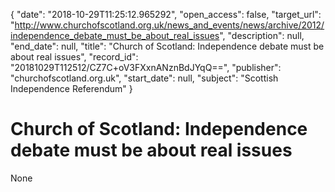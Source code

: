 {
  "date": "2018-10-29T11:25:12.965292", 
  "open_access": false, 
  "target_url": "http://www.churchofscotland.org.uk/news_and_events/news/archive/2012/independence_debate_must_be_about_real_issues", 
  "description": null, 
  "end_date": null, 
  "title": "Church of Scotland: Independence debate must be about real issues", 
  "record_id": "20181029T112512/CZ7C+oV3FXxnANznBdJYqQ==", 
  "publisher": "churchofscotland.org.uk", 
  "start_date": null, 
  "subject": "Scottish Independence Referendum"
}

# Church of Scotland: Independence debate must be about real issues

None